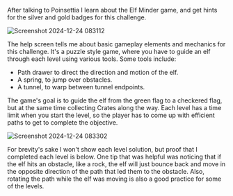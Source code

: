 After talking to Poinsettia I learn about the Elf Minder game, and get hints for the silver and gold badges for this challenge. 

![Screenshot 2024-12-24 083112](https://github.com/user-attachments/assets/c370fa2b-0e52-470a-ad1c-ca474c693762)

The help screen tells me about basic gameplay elements and mechanics for this challenge. It's a puzzle style game, where you have to guide an elf through each level using various tools. Some tools include:
* Path drawer to direct the direction and motion of the elf.
* A spring, to jump over obstacles.
* A tunnel, to warp between tunnel endpoints.

The game's goal is to guide the elf from the green flag to a checkered flag, but at the same time collecting Crates along the way. Each level has a time limit when you start the level, so the player has to come up with efficient paths to get to complete the objective. 

![Screenshot 2024-12-24 083302](https://github.com/user-attachments/assets/351906d3-6cdf-4379-a8a2-350f7c3c6c04)

For brevity's sake I won't show each level solution, but proof that I completed each level is below. One tip that was helpful was noticing that if the elf hits an obstacle, like a rock, the elf will just bounce back and move in the opposite direction of the path that led them to the obstacle. Also, rotating the path while the elf was moving is also a good practice for some of the levels. 
